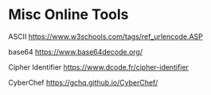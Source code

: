 # Misc Online Tools

ASCII
https://www.w3schools.com/tags/ref_urlencode.ASP

base64
https://www.base64decode.org/

Cipher Identifier
https://www.dcode.fr/cipher-identifier

CyberChef
https://gchq.github.io/CyberChef/
